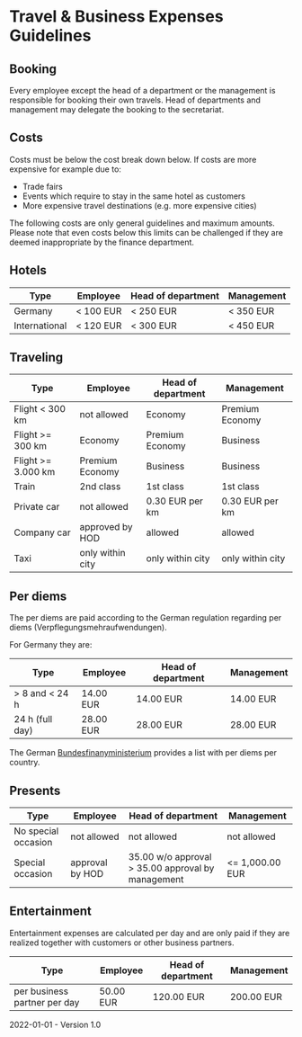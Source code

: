 # Travel & Business Expenses Guidelines

## Booking

Every employee except the head of a department or the management is responsible for booking their own travels. Head of departments and management may delegate the booking to the secretariat.

## Costs

Costs must be below the cost break down below. If costs are more expensive for example due to:

* Trade fairs
* Events which require to stay in the same hotel as customers
* More expensive travel destinations (e.g. more expensive cities)

The following costs are only general guidelines and maximum amounts. Please note that even costs below this limits can be challenged if they are deemed inappropriate by the finance department.

## Hotels

| Type               | Employee          | Head of department   | Management      |
| ------------------ | ----------------- | -------------------- | --------------- |
| Germany            | < 100 EUR         | < 250 EUR            | < 350 EUR        |
| International      | < 120 EUR         | < 300 EUR            | < 450 EUR        |

## Traveling

| Type               | Employee          | Head of department   | Management       |
| ------------------ | ----------------- | -------------------- | ---------------- |
| Flight < 300 km    | not allowed       | Economy                | Premium Economy  |
| Flight >= 300 km   | Economy           | Premium Economy      | Business         |
| Flight >= 3.000 km | Premium Economy   | Business             | Business          |
| Train              | 2nd class         | 1st class              | 1st class         |
| Private car        | not allowed       | 0.30 EUR per km      | 0.30 EUR per km  |
| Company car        | approved by HOD   | allowed              | allowed           |
| Taxi               | only within city  | only within city     | only within city |

## Per diems

The per diems are paid according to the German regulation regarding per diems (Verpflegungsmehraufwendungen).

For Germany they are:

| Type              | Employee    | Head of department   | Management  |
| ----------------- | ----------- | -------------------- | ----------- |
| > 8 and < 24 h    | 14.00 EUR   | 14.00 EUR            | 14.00 EUR   |
| 24 h (full day)   | 28.00 EUR   | 28.00 EUR            | 28.00 EUR   |

The German [Bundesfinanyministerium](https://www.bundesfinanzministerium.de/Content/DE/Downloads/BMF_Schreiben/Steuerarten/Lohnsteuer/2021-09-27-steuerliche-behandlung-reisekosten-reisekostenverguetungen-2022.pdf?__blob=publicationFile&v=2) provides a list with per diems per country.

## Presents

| Type                 | Employee        | Head of department   | Management  |
| ---------------------| --------------- | -------------------- | ----------- |
| No special occasion  | not allowed     | not allowed          | not allowed |
| Special occasion     | approval by HOD | 35.00 w/o approval > 35.00 approval by management | <= 1,000.00 EUR |

## Entertainment

Entertainment expenses are calculated per day and are only paid if they are realized together with customers or other business partners.

| Type                         | Employee    | Head of department   | Management  |
| ---------------------------- | ----------- | -------------------- | ----------- |
| per business partner per day | 50.00 EUR   | 120.00 EUR           | 200.00 EUR  |

2022-01-01 - Version 1.0
